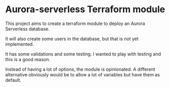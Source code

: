 # Aurora-serverless Terraform module

This project aims to create a terraform module to deploy an Aurora Serverless database.

It will also create some users in the database, but that is not yet implemented.

It has some validations and some testing. I wanted to play with testing and this is a good reason.

Instead of having a lot of options, the module is opinionated. A different alternative obviously would be to allow a lot of variables but have them as default.
